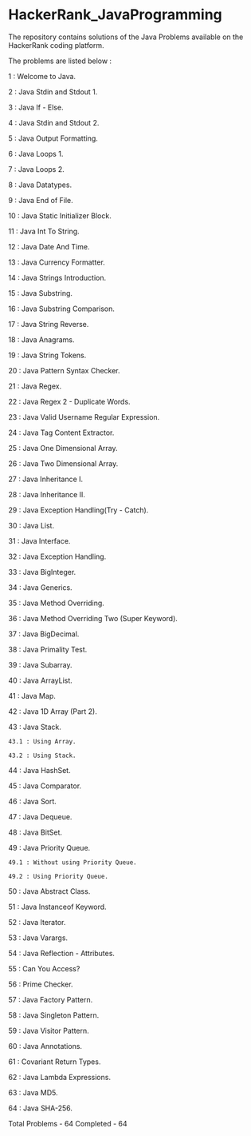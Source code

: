 # HackerRank_JavaProgramming

The repository contains solutions of the Java Problems available on the HackerRank coding platform.

The problems are listed below : 

1 : Welcome to Java.

2 : Java Stdin and Stdout 1.

3 : Java If - Else.

4 : Java Stdin and Stdout 2.

5 : Java Output Formatting.

6 : Java Loops 1.

7 : Java Loops 2.

8 : Java Datatypes.

9 : Java End of File.

10 : Java Static Initializer Block.

11 : Java Int To String.

12 : Java Date And Time.

13 : Java Currency Formatter.

14 : Java Strings Introduction.

15 : Java Substring.

16 : Java Substring Comparison.

17 : Java String Reverse.

18 : Java Anagrams.

19 : Java String Tokens.

20 : Java Pattern Syntax Checker.

21 : Java Regex.

22 : Java Regex 2 - Duplicate Words.

23 : Java Valid Username Regular Expression.

24 : Java Tag Content Extractor.

25 : Java One Dimensional Array.

26 : Java Two Dimensional Array.

27 : Java Inheritance I.

28 : Java Inheritance II.

29 : Java Exception Handling(Try - Catch).

30 : Java List.

31 : Java Interface.

32 : Java Exception Handling.

33 : Java BigInteger.

34 : Java Generics.

35 : Java Method Overriding.

36 : Java Method Overriding Two (Super Keyword).

37 : Java BigDecimal.

38 : Java Primality Test.

39 : Java Subarray.

40 : Java ArrayList.

41 : Java Map.

42 : Java 1D Array (Part 2).

43 : Java Stack.

    43.1 : Using Array.

    43.2 : Using Stack.

44 : Java HashSet.

45 : Java Comparator.

46 : Java Sort.

47 : Java Dequeue.

48 : Java BitSet.

49 : Java Priority Queue.

    49.1 : Without using Priority Queue.

    49.2 : Using Priority Queue.

50 : Java Abstract Class.

51 : Java Instanceof Keyword.

52 : Java Iterator.

53 : Java Varargs.

54 : Java Reflection - Attributes.

55 : Can You Access?

56 : Prime Checker.

57 : Java Factory Pattern.

58 : Java Singleton Pattern.

59 : Java Visitor Pattern.

60 : Java Annotations.

61 : Covariant Return Types.

62 : Java Lambda Expressions.

63 : Java MD5.

64 : Java SHA-256.

Total Problems - 64                                                    Completed - 64